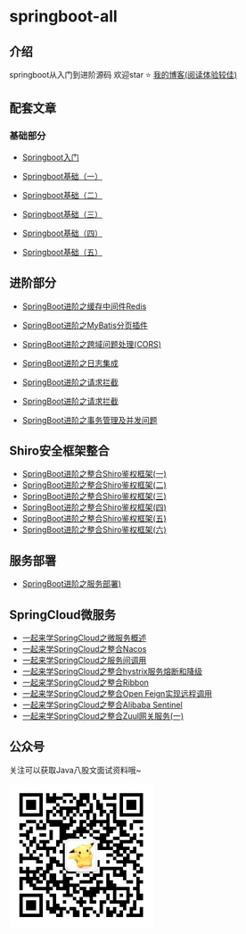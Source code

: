 # springboot-all

## 介绍

springboot从入门到进阶源码 欢迎star ⭐️  [我的博客(阅读体验较佳)](https://www.qiuchenglei.top)

## 配套文章

### 基础部分

- [Springboot入门](https://mp.weixin.qq.com/s/FFgVhS5p6GdgTXlCsbgY6g)

- [Springboot基础（一）](https://mp.weixin.qq.com/s/5RYdxejXz8n6rVTopPVWzw)

- [Springboot基础（二）](https://mp.weixin.qq.com/s/EBOntbc5YLWGin56cSE9Cg)

- [Springboot基础（三）](https://mp.weixin.qq.com/s/GmA1Q4oftlaMq4LVcu8tEA)

- [Springboot基础（四）](https://mp.weixin.qq.com/s/NADDy2WpaHkb17ypsSu9SA)

- [Springboot基础（五）](https://mp.weixin.qq.com/s/dfcPjDzbi57aDWyNZCehJw)

## 进阶部分

- [SpringBoot进阶之缓存中间件Redis](https://mp.weixin.qq.com/s/ElCAiPiDmwBJXO_T7zE8_A)

- [SpringBoot进阶之MyBatis分页插件](https://mp.weixin.qq.com/s/6OSmftWHa7anfWtClHNG_w)

- [SpringBoot进阶之跨域问题处理(CORS)](https://mp.weixin.qq.com/s/xWCqEEdEkj1NaragcQOh4g)

- [SpringBoot进阶之日志集成](https://mp.weixin.qq.com/s/d4lNPFxXo3PlL7zMpDd5LQ)

- [SpringBoot进阶之请求拦截](https://mp.weixin.qq.com/s/JtFTVIguXkCjFLqvFw2Y-w)

- [SpringBoot进阶之请求拦截](https://mp.weixin.qq.com/s/JtFTVIguXkCjFLqvFw2Y-w)

- [SpringBoot进阶之事务管理及并发问题](https://mp.weixin.qq.com/s/5Lj5Ui42BMfyK1EP7NqQbA)


## Shiro安全框架整合

- [SpringBoot进阶之整合Shiro鉴权框架(一)](https://mp.weixin.qq.com/s/WNM0iYcUDEBYo22JBwcCmw)
- [SpringBoot进阶之整合Shiro鉴权框架(二)](https://mp.weixin.qq.com/s/p2kM9ObkhMhsTlPYjvB1lQ)
- [SpringBoot进阶之整合Shiro鉴权框架(三)](https://mp.weixin.qq.com/s/SYOtFsdzZWksu-uJ81yk3w)
- [SpringBoot进阶之整合Shiro鉴权框架(四)](https://mp.weixin.qq.com/s/9BVYhX_Gp8MbIjMz8_iHbg)
- [SpringBoot进阶之整合Shiro鉴权框架(五)](https://mp.weixin.qq.com/s/GNPLxCZtvmfS1GxFmWhOCw)
- [SpringBoot进阶之整合Shiro鉴权框架(六)](https://mp.weixin.qq.com/s/9WvPQbMasWVpQVcLMa6bkQ)

## 服务部署

- [SpringBoot进阶之服务部署)](https://mp.weixin.qq.com/s/FOTDTwNcVlW5yxSpwBf-aA)


## SpringCloud微服务

- [一起来学SpringCloud之微服务概述](https://mp.weixin.qq.com/s/lL0whlLJWj7gPoxLcD4eHA)
- [一起来学SpringCloud之整合Nacos](https://mp.weixin.qq.com/s/pt4fsGlBczfQa6yh0-MbCA)
- [一起来学SpringCloud之服务间调用](https://mp.weixin.qq.com/s/E0b2RCa45w5q8qCWS4wTzQ)
- [一起来学SpringCloud之整合hystrix服务熔断和降级](https://mp.weixin.qq.com/s/wvw8PdGA9e3S2XwrV_pVgw)
- [一起来学SpringCloud之整合Ribbon](https://mp.weixin.qq.com/s/TR0cgd-qPGLUhX-m13xHhg)
- [一起来学SpringCloud之整合Open Feign实现远程调用](https://mp.weixin.qq.com/s/RGo5_kDxAANWog3vWe8lbg)
- [一起来学SpringCloud之整合Alibaba Sentinel](https://mp.weixin.qq.com/s/Ph-I2C3ukXa1GbehhsNf2A)
- [一起来学SpringCloud之整合Zuul网关服务(一)](https://mp.weixin.qq.com/s/4JdUhEJytR4812Rrr4x38g)

## 公众号

关注可以获取Java八股文面试资料哦~

![](./wx.jpg)

